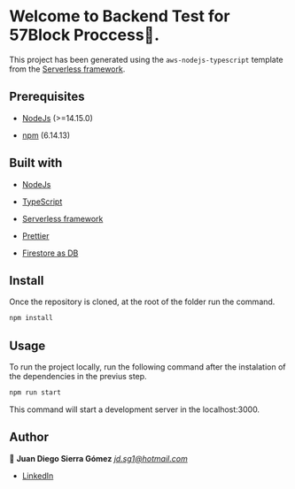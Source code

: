 # Welcome to Backend Test for 57Block Proccess👋.

This project has been generated using the `aws-nodejs-typescript` template from the [Serverless framework](https://www.serverless.com/).

## Prerequisites
* [NodeJs](https://nodejs.org/es/) (>=14.15.0) 

* [npm](https://www.npmjs.com/) (6.14.13) 

## Built with
* [NodeJs](https://nodejs.org/es/)

* [TypeScript](https://www.typescriptlang.org/)

* [Serverless framework](https://www.serverless.com/)

* [Prettier](https://prettier.io/)

* [Firestore as DB](https://firebase.google.com/docs/firestore?hl=es-419)

## Install
Once the repository is cloned, at the root of the folder run the command.
```sh
npm install
```

##  Usage

To run the project locally, run the following command after the instalation of the dependencies in the previus step.
```sh
npm run start
```
This command will start a development server in the localhost:3000.

##  Author

👤 **Juan Diego Sierra Gómez** *jd.sg1@hotmail.com*

* [LinkedIn](linkedin.com/in/juan-diego-sierra-gómez-345a33208/)